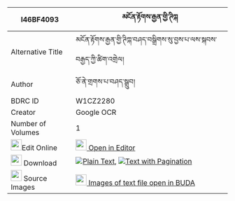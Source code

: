 |I46BF4093|མངོན་རྟོགས་རྒྱན་གྱི་ཊིཀྐ 
| --- | --- 
|Alternative Title |མངོན་རྟོགས་རྒྱན་གྱི་ཊིཀྐ་བཤད་བསྒྲིགས་སུ་བྱས་པ་ལས་སྐབས་བརྒྱད་ཀྱི་ཚིག་འགྲེལ།
|Author| ཅོ་ནེ་གྲགས་པ་བཤད་སྒྲུབ།
|BDRC ID | W1CZ2280
|Creator | Google OCR
|Number of Volumes| 1
|<img width="25" src="https://img.icons8.com/color/25/000000/edit-property.png">Edit Online| [<img width="25" src="https://avatars.githubusercontent.com/u/45091458?s=200&v=4"> Open in Editor](http://editor.openpecha.org/I46BF4093)
|<img width="25" src="https://img.icons8.com/fluent/48/000000/download-2.png"/>  Download | [![](https://img.icons8.com/color/20/000000/txt.png)Plain Text](https://github.com/Openpecha/I46BF4093/releases/download/v1/ngontok_gyen_gyi_tikka(?)_plain_I46BF4093.zip), [![](https://img.icons8.com/color/20/000000/txt.png)Text with Pagination](https://github.com/Openpecha/I46BF4093/releases/download/v1/ngontok_gyen_gyi_tikka(?)_pages_I46BF4093.zip)
|<img width="25" src="https://img.icons8.com/plasticine/100/000000/pictures-folder.png"/>  Source Images | [<img width="25" src="https://library.bdrc.io/icons/BUDA-small.svg"> Images of text file open in BUDA](https://library.bdrc.io/show/bdr:W1CZ2280)